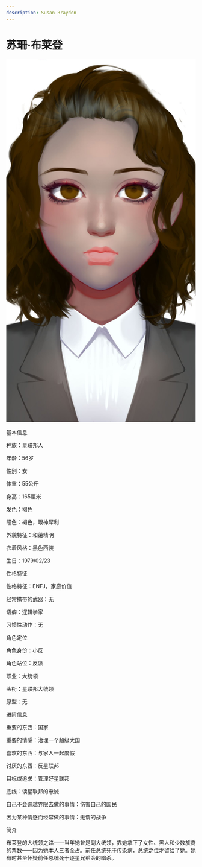 ```yaml
---
description: Susan Brayden
---
```


# 苏珊·布莱登

![苏珊·布莱登](../../.gitbook/assets/苏珊·布莱登.jpg)

基本信息



种族：星联邦人

年龄：56岁

性别：女

体重：55公斤

身高：165厘米

发色：褐色

瞳色：褐色，眼神犀利

外貌特征：和蔼精明

衣着风格：黑色西装

生日：1979/02/23


性格特征



性格特征：ENFJ，家庭价值

经常携带的武器：无

语癖：逻辑学家

习惯性动作：无


角色定位



角色身份：小反

角色站位：反派

职业：大统领

头衔：星联邦大统领

原型：无


进阶信息



重要的东西：国家

重要的情感：治理一个超级大国

喜欢的东西：与家人一起度假

讨厌的东西：反星联邦

目标或追求：管理好星联邦

底线：读星联邦的忠诚

自己不会逾越界限去做的事情：伤害自己的国民

因为某种情感而经常做的事情：无谓的战争


简介



布莱登的大统领之路——当年她曾是副大统领，靠她拿下了女性、黑人和少数族裔的票数——因为她本人三者全占。前任总统死于传染病，总统之位才留给了她。她有时甚至怀疑前任总统死于逐星兄弟会的暗杀。
